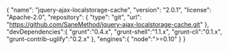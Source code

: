 {
    "name": "jquery-ajax-localstorage-cache",
    "version": "2.0.1",
    "license": "Apache-2.0",
    "repository": {
        "type": "git",
        "url": "https://github.com/SaneMethod/jquery-ajax-localstorage-cache.git"
    },
    "devDependencies":{
		"grunt":"0.4.x",
		"grunt-shell":"1.1.x",
		"grunt-cli":"0.1.x",
		"grunt-contrib-uglify":"0.2.x"
	},
	"engines":{
		"node":">=0.10"
	}
}
